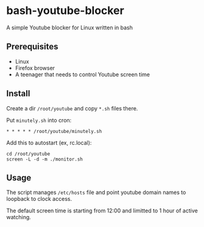 # bash-youtube-blocker

A simple Youtube blocker for Linux written in bash

## Prerequisites

* Linux
* Firefox browser
* A teenager that needs to control Youtube screen time

## Install

Create a dir `/root/youtube` and copy `*.sh` files there.

Put `minutely.sh` into cron:
```
* * * * * /root/youtube/minutely.sh
```

Add this to autostart (ex, rc.local):
```
cd /root/youtube
screen -L -d -m ./monitor.sh
```

## Usage

The script manages `/etc/hosts` file and point youtube domain names to loopback to clock access.

The default screen time is starting from 12:00 and limitted to 1 hour of active watching.

